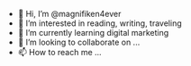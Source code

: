 - 👋 Hi, I’m @magnifiken4ever
- 👀 I’m interested in reading, writing, traveling
- 🌱 I’m currently learning digital marketing 
- 💞️ I’m looking to collaborate on ...
- 📫 How to reach me ...

<!---
magnifiken4ever/magnifiken4ever is a ✨ special ✨ repository because its `README.md` (this file) appears on your GitHub profile.
You can click the Preview link to take a look at your changes.
--->
